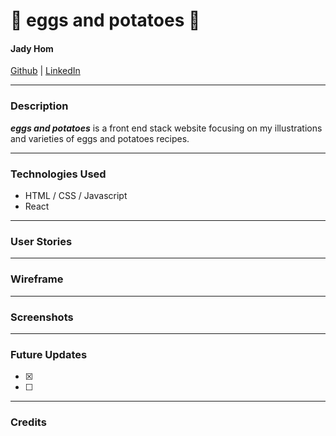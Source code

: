 # 🍳 eggs and potatoes 🥔

#### Jady Hom

[Github](https://github.com/jadyhome) | [LinkedIn](www.linkedin.com/in/jadyhom)

---

### Description

**_eggs and potatoes_** is a front end stack website focusing on my illustrations and varieties of eggs and potatoes recipes.

<!-- Check out my deployed website here → [eggsandpotatoes]() -->

---

### Technologies Used

- HTML / CSS / Javascript
- React

---

### User Stories

<!-- - Users will see homepage/landing page.
-  -->

---

### Wireframe

<!-- Initial Mockup/Wireframe
![Initial Mockup]() -->

---

### Screenshots

<!-- Final Mockup/Wireframe -->

<!-- Home Page
![Home Page]() -->

---

### Future Updates

- [x] 
- [ ] 

---

### Credits

<!-- [Netlify]() -->
